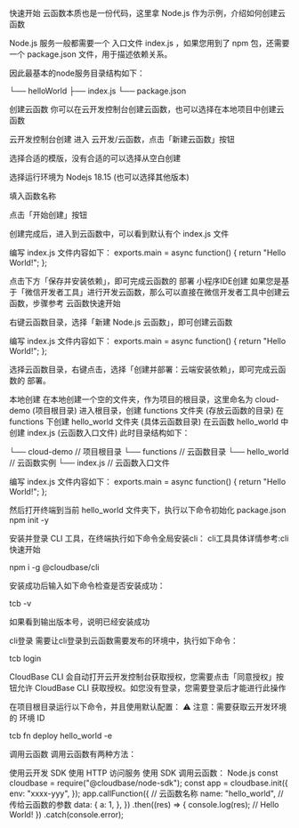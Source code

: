 快速开始
云函数本质也是一份代码，这里拿 Node.js 作为示例，介绍如何创建云函数

Node.js 服务一般都需要一个 入口文件 index.js ，如果您用到了 npm 包，还需要一个 package.json 文件，用于描述依赖关系。

因此最基本的node服务目录结构如下：

└── helloWorld
    ├── index.js
    └── package.json

创建云函数
你可以在云开发控制台创建云函数，也可以选择在本地项目中创建云函数

云开发控制台创建
进入 云开发/云函数，点击「新建云函数」按钮

选择合适的模版，没有合适的可以选择从空白创建

选择运行环境为 Nodejs 18.15 (也可以选择其他版本)

填入函数名称

点击「开始创建」按钮



创建完成后，进入到云函数中，可以看到默认有个 index.js 文件



编写 index.js 文件内容如下：
exports.main = async function() {
    return "Hello World!";
};

点击下方「保存并安装依赖」，即可完成云函数的 部署
小程序IDE创建
如果您是基于「微信开发者工具」进行开发云函数，那么可以直接在微信开发者工具中创建云函数，步骤参考 云函数快速开始

右键云函数目录，选择「新建 Node.js 云函数」，即可创建云函数

编写 index.js 文件内容如下：
exports.main = async function() {
    return "Hello World!";
};

选择云函数目录，右键点击，选择「创建并部署：云端安装依赖」，即可完成云函数的 部署。

本地创建
在本地创建一个空的文件夹，作为项目的根目录，这里命名为 cloud-demo (项目根目录)
进入根目录，创建 functions 文件夹 (存放云函数的目录)
在 functions 下创建 hello_world 文件夹 (具体云函数目录)
在云函数 hello_world 中创建 index.js (云函数入口文件)
此时目录结构如下：

└── cloud-demo // 项目根目录
    └── functions // 云函数目录
        └── hello_world // 云函数实例
            └── index.js // 云函数入口文件

编写 index.js 文件内容如下：
exports.main = async function() {
    return "Hello World!";
};

然后打开终端到当前 hello_world 文件夹下，执行以下命令初始化 package.json
npm init -y

安装并登录 CLI 工具，在终端执行如下命令全局安装cli：
cli工具具体详情参考:cli快速开始

npm i -g @cloudbase/cli

安装成功后输入如下命令检查是否安装成功：

tcb -v

如果看到输出版本号，说明已经安装成功

cli登录
需要让cli登录到云函数需要发布的环境中，执行如下命令：

tcb login

CloudBase CLI 会自动打开云开发控制台获取授权，您需要点击「同意授权」按钮允许 CloudBase CLI 获取授权。如您没有登录，您需要登录后才能进行此操作

在项目根目录运行以下命令，并且使用默认配置：
⚠️ 注意：需要获取云开发环境的 环境 ID

tcb fn deploy hello_world -e <env-id>



调用云函数
调用云函数有两种方法：

使用云开发 SDK
使用 HTTP 访问服务
使用 SDK 调用云函数：
Node.js
const cloudbase = require("@cloudbase/node-sdk");
const app = cloudbase.init({
    env: "xxxx-yyy",
});
app.callFunction({
        // 云函数名称
        name: "hello_world",
        // 传给云函数的参数
        data: {
            a: 1,
        },
    })
    .then((res) => {
        console.log(res); // Hello World!
    })
    .catch(console.error);